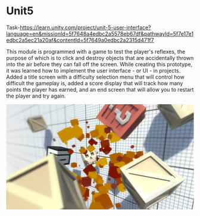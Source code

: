 # Unit5

Task-https://learn.unity.com/project/unit-5-user-interface?language=en&missionId=5f7648a4edbc2a5578eb67df&pathwayId=5f7e17e1edbc2a5ec21a20af&contentId=5f7649a0edbc2a2315d471f7

This module is programmed with a game to test the player's reflexes, the purpose of which is to click and destroy objects that are accidentally thrown into the air before they can fall off the screen. While creating this prototype, it was learned how to implement the user interface - or UI - in projects. Added a title screen with a difficulty selection menu that will control how difficult the gameplay is, added a score display that will track how many points the player has earned, and an end screen that will allow you to restart the player and try again.

![alt text](5.png "Описание будет тут")

